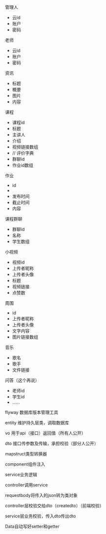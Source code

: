 管理人

- 云id
- 账户
- 密码

老师

- 云id
- 账户
- 密码

资讯

- 标题
- 概要
- 图片
- 内容

课程

- 课程id
- 标题
- 主讲人
- 介绍
- 视频链接数组
- // 评价字典
- 群聊id
- 作业id数组

作业

- id
- 
- 发布时间
- 截止时间
- 内容

课程群聊

- 群聊id
- 名称
- 学生数组

小视频

- 视频id
- 上传者昵称
- 上传者头像
- 标题
- 视频链接
- 点赞数

周围

- id
- 上传者昵称
- 上传者头像
- 文字内容
- 图片链接数组

音乐

- 歌名
- 歌手
- 文件链接

问答（这个再说）

- 老师id
- 学生id
- ……



flyway 数据库版本管理工具

entity 维护持久层类，调取数据库

vo 用于api（接口）返回值（所有人公开）

dto 接口传参数及传输，承担校验（部分人公开）

mapstruct类型转换器

component组件注入

service业务逻辑

controller调用service





requestbody将传入的json转为类对象

controller层校验交给dto（createdto）（前端校验）

service层业务校验，传入dto传出dto

Data自动写好setter和getter